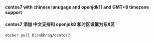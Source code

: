 #### centos7 with chinese lanugage and openjdk11 and GMT+8 timezone support
#### centos7 添加 中文支持和 openjdk8 和时区设置为东8区

```shell script
docker pull blankhnag/centos7
```